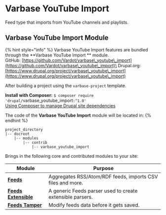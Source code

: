 # Varbase YouTube Import

Feed type that imports from YouTube channels and playlists.

## Varbase YouTube Import Module

{% hint style="info" %}
Varbase YouTube Import features are bundled through the **Varbase YouTube Import ** module.\
GitHub: [https://github.com/Vardot/varbase\_youtube\_import](https://github.com/Vardot/varbase\_youtube\_import)\
Drupal.org: [https://www.drupal.org/project/varbase\_youtube\_import](https://www.drupal.org/project/varbase\_youtube\_import)

After building a project using the `varbase-project` template.

**Install with Composer:** `$ composer require 'drupal/`varbase\_youtube\_import`:^1.0'`\
[Using Composer to manage Drupal site dependencies](https://www.drupal.org/docs/develop/using-composer/using-composer-to-manage-drupal-site-dependencies)

The code of the **Varbase YouTube Import** module will be located in:
{% endhint %}

```
project_directory
|-- docroot
    |-- modules
        |-- contrib
            |-- varbase_youtube_import
```

Brings in the following core and contributed modules to your site:

| Module                                                                                 | Purpose                                                    |
| -------------------------------------------------------------------------------------- | ---------------------------------------------------------- |
| ****[**Feeds**](https://www.drupal.org/project/feeds)****                              | Aggregates RSS/Atom/RDF feeds, imports CSV files and more. |
| ****[**Feeds Extensible**](https://www.drupal.org/project/feeds\_ex)****               | A generic Feeds parser used to create extensible parsers.  |
| ****[**Feeds Tamper**](https://www.drupal.org/project/feeds\_tamper)****               | Modify feeds data before it gets saved.                    |

##
